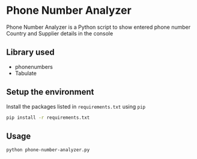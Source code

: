# Phone Number Analyzer

Phone Number Analyzer is a Python script to show entered phone number Country and Supplier details in the console

## Library used
- phonenumbers
- Tabulate

## Setup the environment

Install the packages listed in `requirements.txt` using `pip`

```bash
pip install -r requirements.txt
```

## Usage

```bash
python phone-number-analyzer.py
```